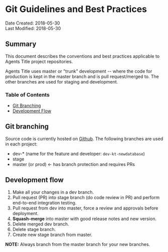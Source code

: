 Git Guidelines and Best Practices
=================================

Date Created: 2018-05-30  
Last Modified: 2018-05-30    

## Summary

This document describes the conventions and best practices applicable to Agents Title project repositories.

Agents Title uses master or "trunk" development -- where the code for production is kept in the master branch and is pull request/merged to. The other branches are used for staging and development.

### Table of Contents

- [Git Branching](#git-branching)
- [Development Flow](#development-flow)

## Git branching

Source code is currently hosted on [Github](http://github.com/agentstitle/). The following branches are used in each project:

- dev-* (name for the feature and developer: `dev-kt-newdatabase`)
- stage
- master (or prod) <- has branch protection and requires PRs

## Development flow

1. Make all your changes in a dev branch.
2. Pull request (PR) into stage branch (do code review in PR) and perform end-to-end integration testing.
3. Pull request from dev into master, force a review and approvals before deployment.
4. **Squash-merge** into master with good release notes and new version.
5. Delete merged dev branch.
6. Delete stage branch. 
7. Create new stage branch from master.

**NOTE:** Always branch from the master branch for your new branches.
